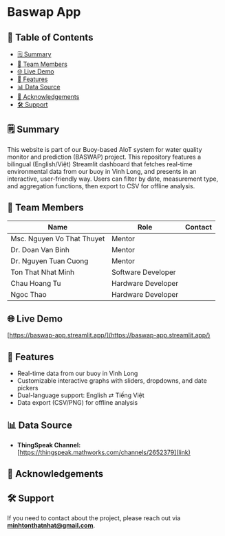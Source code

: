 # Baswap App

## 📑 Table of Contents
- [🗒️ Summary](#-summary)
- [👥 Team Members](#-team-members)  
- [🌐 Live Demo](#-live-demo)  
- [🚀 Features](#-features)    
- [📊 Data Source](#-data-source)  
- [🙏 Acknowledgements](#-acknowledgements)
- [🛠 Support](#-support)

## 🗒️ Summary

This website is part of our Buoy-based AIoT system for water quality monitor and prediction (BASWAP) project. This repository features a bilingual (English/Việt) Streamlit dashboard that fetches real-time environmental data from our buoy in Vinh Long, and presents in an interactive, user-friendly way. Users can filter by date, measurement type, and aggregation functions, then export to CSV for offline analysis.

## 👥 Team Members

| Name                          | Role                    | Contact |
|-------------------------------|-------------------------|---------|
| Msc. Nguyen Vo That Thuyet    | Mentor                  |         |
| Dr. Doan Van Binh             | Mentor                  |         |
| Dr. Nguyen Tuan Cuong         | Mentor                  |         |
| Ton That Nhat Minh            | Software Developer      |         |
| Chau Hoang Tu                 | Hardware Developer      |         |
| Ngoc Thao                     | Hardware Developer      |         |

## 🌐 Live Demo

[https://baswap-app.streamlit.app/](https://baswap-app.streamlit.app/)

## 🚀 Features

- Real-time data from our buoy in Vinh Long  
- Customizable interactive graphs with sliders, dropdowns, and date pickers  
- Dual-language support: English ⇄ Tiếng Việt  
- Data export (CSV/PNG) for offline analysis  

## 📊 Data Source

- **ThingSpeak Channel:** [https://thingspeak.mathworks.com/channels/2652379](link)

## 🙏 Acknowledgements


## 🛠 Support
If you need to contact about the project, please reach out via **minhtonthatnhat@gmail.com**.


